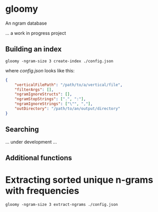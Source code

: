 # gloomy
An ngram database


... a work in progress project


## Building an index

```
gloomy -ngram-size 3 create-index ./config.json
```

where *config.json* looks like this:

```json
{
    "verticalFilePath": "/path/to/a/vertical/file",
    "filterArgs": [],
    "ngramIgnoreStructs": [],
    "ngramStopStrings": [".", ":"],
    "ngramIgnoreStrings": ["\"", ","],
    "outDirectory": "/path/to/an/output/directory"
}
```

## Searching

... under development ...

## Additional functions

# Extracting sorted unique n-grams with frequencies

```
gloomy -ngram-size 3 extract-ngrams ./config.json
```
